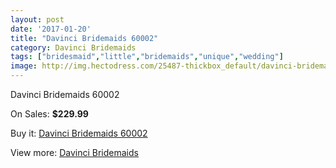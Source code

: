```yaml
---
layout: post
date: '2017-01-20'
title: "Davinci Bridemaids 60002"
category: Davinci Bridemaids
tags: ["bridesmaid","little","bridemaids","unique","wedding"]
image: http://img.hectodress.com/25487-thickbox_default/davinci-bridemaids-60002.jpg
---
```

Davinci Bridemaids 60002

On Sales: **$229.99**
<a href="https://www.hectodress.com/davinci-bridemaids/11805-davinci-bridemaids-60002.html"><amp-img layout="responsive" width="600" height="600" src="//img.hectodress.com/25487-thickbox_default/davinci-bridemaids-60002.jpg" alt="Davinci Bridemaids 60002 0" /></a>

Buy it: [Davinci Bridemaids 60002](https://www.hectodress.com/davinci-bridemaids/11805-davinci-bridemaids-60002.html "Davinci Bridemaids 60002")

View more: [Davinci Bridemaids](https://www.hectodress.com/185-davinci-bridemaids "Davinci Bridemaids")
